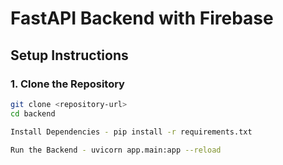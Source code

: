 # FastAPI Backend with Firebase

## Setup Instructions

### 1. Clone the Repository
```bash
git clone <repository-url>
cd backend

Install Dependencies - pip install -r requirements.txt

Run the Backend - uvicorn app.main:app --reload
